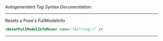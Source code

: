 <!-- THIS IS AN AUTOGENERATED FILE: Don't edit it directly, instead change the schema definition in the code itself. -->

_Autogenerated Tag Syntax Documentation:_

---
Resets a Pose's FullModelInfo

```xml
<ResetFullModelInfoMover name="(&string;)" />
```



---
